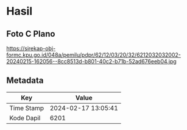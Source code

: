 # Hasil

## Foto C Plano

https://sirekap-obj-formc.kpu.go.id/048a/pemilu/pdpr/62/12/03/20/32/6212032032002-20240215-162056--8cc8513d-b801-40c2-b71b-52ad676eeb04.jpg


## Metadata

| Key        | Value               |
| ---------- | ------------------- |
| Time Stamp | 2024-02-17 13:05:41 |
| Kode Dapil | 6201                |




